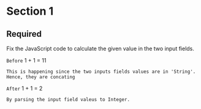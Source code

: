 # Section 1

## Required

Fix the JavaScript code to calculate the given value in the two input fields.

`Before`
1 + 1 = 11

```
This is happening since the two inputs fields values are in 'String'. Hence, they are concating
```

`After`
1 + 1 = 2

```
By parsing the input field valeus to Integer.
```
